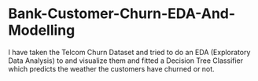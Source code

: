 # Bank-Customer-Churn-EDA-And-Modelling
I have taken the Telcom Churn Dataset and tried to do an EDA (Exploratory Data Analysis) to and visualize them and fitted a Decision Tree Classifier which predicts the weather the customers have churned or not.
